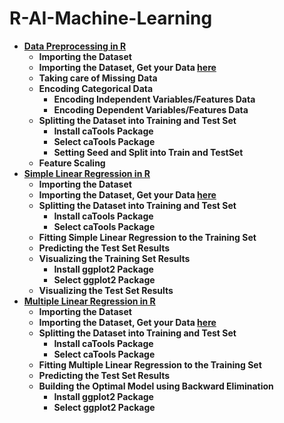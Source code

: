# R-AI-Machine-Learning
- **[Data Preprocessing in R](https://github.com/pritish-tripathy-aiml/R-AI-Machine-Learning/blob/main/data_preprocessing_file.R)**
  - **Importing the Dataset**
  - **Importing the Dataset, Get your Data [here](https://github.com/pritish-tripathy-aiml/AI-ML-Repository/blob/main/Part%201%20-%20Data%20Preprocessing/Section%202%20--------------------%20Part%201%20-%20Data%20Preprocessing%20--------------------/Python/Data.csv)**
  - **Taking care of Missing Data**
  - **Encoding Categorical Data**
    - **Encoding Independent Variables/Features Data**
    - **Encoding Dependent Variables/Features Data**
  - **Splitting the Dataset into Training and Test Set**
    - **Install caTools Package**
    - **Select caTools Package**
    - **Setting Seed and Split into Train and TestSet**
  - **Feature Scaling**
- **[Simple Linear Regression in R](https://github.com/pritish-tripathy-aiml/R-AI-Machine-Learning/blob/main/simple_linear_regression_file.R)**
  - **Importing the Dataset**
  - **Importing the Dataset, Get your Data [here](https://github.com/pritish-tripathy-aiml/AI-ML-Repository/blob/main/Part%202%20-%20Regression/Section%204%20-%20Simple%20Linear%20Regression/R/Salary_Data.csv)**
  - **Splitting the Dataset into Training and Test Set**
    - **Install caTools Package**
    - **Select caTools Package**
  - **Fitting Simple Linear Regression to the Training Set**
  - **Predicting the Test Set Results**
  - **Visualizing the Training Set Results**
    - **Install ggplot2 Package**
    - **Select ggplot2 Package**
  - **Visualizing the Test Set Results**
- **[Multiple Linear Regression in R](https://github.com/pritish-tripathy-aiml/R-AI-Machine-Learning/blob/main/multiple_linear_regression_file.R)**
  - **Importing the Dataset**
  - **Importing the Dataset, Get your Data [here](https://github.com/pritish-tripathy-aiml/AI-ML-Repository/blob/main/Part%202%20-%20Regression/Section%205%20-%20Multiple%20Linear%20Regression/R/50_Startups.csv)**
  - **Splitting the Dataset into Training and Test Set**
    - **Install caTools Package**
    - **Select caTools Package**
  - **Fitting Multiple Linear Regression to the Training Set**
  - **Predicting the Test Set Results**
  - **Building the Optimal Model using Backward Elimination**
    - **Install ggplot2 Package**
    - **Select ggplot2 Package**
